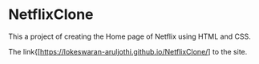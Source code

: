 # NetflixClone
This a project of creating the Home page of Netflix using HTML and CSS.


The link{[https://lokeswaran-aruljothi.github.io/NetflixClone/] to the site.
